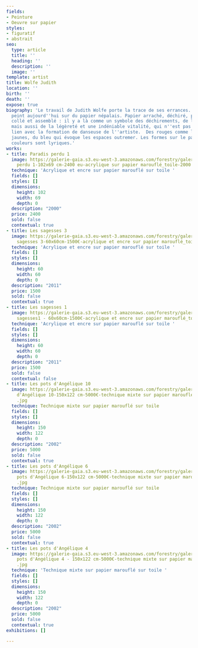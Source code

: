 ```yaml
---
fields:
- Peinture
- Oeuvre sur papier
styles:
- figuratif
- abstrait
seo:
  type: article
  title: ''
  heading: ''
  description: ''
  image: ''
template: artist
title: Wolfe Judith
location: ''
birth: ''
death: ''
expose: true
biography: 'Le travail de Judith Wolfe porte la trace de ses errances. Judit Wolfe
  peint aujourd''hui sur du papier népalais. Papier arraché, déchiré, puis à nouveau
  collé et assemblé : il y a là comme un symbole des déchirements, de la précarité,
  mais aussi de la légèreté et une indéniable vitalité, qui n''est pas sans faire
  lien avec la formation de danseuse de l''artiste.  Des rouges comme le sang, des
  jaunes, du bleu qui évoque les espaces outremer. Les formes sur le papier et les
  couleurs sont lyriques.'
works:
- title: Paradis perdu 1
  image: https://galerie-gaia.s3.eu-west-3.amazonaws.com/forestry/galerie-gaia-judith-wolfe-Paradis
    perdu 1-102x69 cm-2400 eu-acrylique sur papier marouflé_toile-2000 .jpg-.jpg
  technique: 'Acrylique et encre sur papier marouflé sur toile '
  fields: []
  styles: []
  dimensions:
    height: 102
    width: 69
    depth: 0
  description: "2000"
  price: 2400
  sold: false
  contextual: true
- title: Les sagesses 3
  image: https://galerie-gaia.s3.eu-west-3.amazonaws.com/forestry/galerie-gaia-judith-wolfe-Les
    sagesses 3-60x60cm-1500€-acrylique et encre sur papier marouflé_toile-2011-jpg.jpg
  technique: 'Acrylique et encre sur papier marouflé sur toile '
  fields: []
  styles: []
  dimensions:
    height: 60
    width: 60
    depth: 0
  description: "2011"
  price: 1500
  sold: false
  contextual: true
- title: Les sagesses 1
  image: https://galerie-gaia.s3.eu-west-3.amazonaws.com/forestry/galerie-gaia-judith-wolfe-Les
    sagesses1 - 60x60cm-1500€-acrylique et encre sur papier marouflé_toile-2011.jpg
  technique: 'Acrylique et encre sur papier marouflé sur toile '
  fields: []
  styles: []
  dimensions:
    height: 60
    width: 60
    depth: 0
  description: "2011"
  price: 1500
  sold: false
  contextual: false
- title: Les pots d'Angélique 10
  image: https://galerie-gaia.s3.eu-west-3.amazonaws.com/forestry/galerie-gaia-judith-wolfe-Lespots
    d'Angélique 10-150x122 cm-5000€-technique mixte sur papier marouflé_toile-2002
    .jpg
  technique: Technique mixte sur papier marouflé sur toile
  fields: []
  styles: []
  dimensions:
    height: 150
    width: 122
    depth: 0
  description: "2002"
  price: 5000
  sold: false
  contextual: true
- title: Les pots d'Angélique 6
  image: https://galerie-gaia.s3.eu-west-3.amazonaws.com/forestry/galerie-gaia-judith-wolfe-Les
    pots d'Angélique 6-150x122 cm-5000€-technique mixte sur papier marouflé_toile-2002
    .jpg
  technique: Technique mixte sur papier marouflé sur toile
  fields: []
  styles: []
  dimensions:
    height: 150
    width: 122
    depth: 0
  description: "2002"
  price: 5000
  sold: false
  contextual: true
- title: Les pots d'Angélique 4
  image: https://galerie-gaia.s3.eu-west-3.amazonaws.com/forestry/galerie-gaia-judith-wolfe-Les
    pots d'Angélique 4 - 150x122 cm-5000€-technique mixte sur papier marouflé_toile-2002
    .jpg
  technique: 'Technique mixte sur papier marouflé sur toile '
  fields: []
  styles: []
  dimensions:
    height: 150
    width: 122
    depth: 0
  description: "2002"
  price: 5000
  sold: false
  contextual: true
exhibitions: []

---
```

